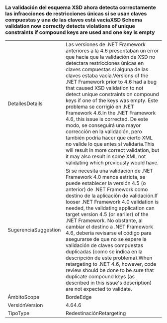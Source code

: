 ### <a name="xsd-schema-validation-now-correctly-detects-violations-of-unique-constraints-if-compound-keys-are-used-and-one-key-is-empty"></a><span data-ttu-id="78de5-101">La validación del esquema XSD ahora detecta correctamente las infracciones de restricciones únicas si se usan claves compuestas y una de las claves está vacía</span><span class="sxs-lookup"><span data-stu-id="78de5-101">XSD Schema validation now correctly detects violations of unique constraints if compound keys are used and one key is empty</span></span>

|   |   |
|---|---|
|<span data-ttu-id="78de5-102">Detalles</span><span class="sxs-lookup"><span data-stu-id="78de5-102">Details</span></span>|<span data-ttu-id="78de5-103">Las versiones de .NET Framework anteriores a la 4.6 presentaban un error que hacía que la validación de XSD no detectara restricciones únicas en claves compuestas si alguna de las claves estaba vacía.</span><span class="sxs-lookup"><span data-stu-id="78de5-103">Versions of the .NET Framework prior to 4.6 had a bug that caused XSD validation to not detect unique constraints on compound keys if one of the keys was empty.</span></span> <span data-ttu-id="78de5-104">Este problema se corrigió en .NET Framework 4.6.</span><span class="sxs-lookup"><span data-stu-id="78de5-104">In the .NET Framework 4.6, this issue is corrected.</span></span> <span data-ttu-id="78de5-105">De este modo, se conseguirá una mayor corrección en la validación, pero también podría hacer que cierto XML no valide lo que antes sí validaría.</span><span class="sxs-lookup"><span data-stu-id="78de5-105">This will result in more correct validation, but it may also result in some XML not validating which previously would have.</span></span>|
|<span data-ttu-id="78de5-106">Sugerencia</span><span class="sxs-lookup"><span data-stu-id="78de5-106">Suggestion</span></span>|<span data-ttu-id="78de5-107">Si se necesita una validación de .NET Framework 4.0 menos estricta, se puede establecer la versión 4.5 (o anterior) de .NET Framework como destino de la aplicación de validación.</span><span class="sxs-lookup"><span data-stu-id="78de5-107">If looser .NET Framework 4.0 validation is needed, the validating application can target version 4.5 (or earlier) of the .NET Framework.</span></span> <span data-ttu-id="78de5-108">No obstante, al cambiar el destino a .NET Framework 4.6, debería revisarse el código para asegurarse de que no se espere la validación de claves compuestas duplicadas (como se indica en la descripción de este problema).</span><span class="sxs-lookup"><span data-stu-id="78de5-108">When retargeting to .NET 4.6, however, code review should be done to be sure that duplicate compound keys (as described in this issue's description) are not expected to validate.</span></span>|
|<span data-ttu-id="78de5-109">Ámbito</span><span class="sxs-lookup"><span data-stu-id="78de5-109">Scope</span></span>|<span data-ttu-id="78de5-110">Borde</span><span class="sxs-lookup"><span data-stu-id="78de5-110">Edge</span></span>|
|<span data-ttu-id="78de5-111">Versión</span><span class="sxs-lookup"><span data-stu-id="78de5-111">Version</span></span>|<span data-ttu-id="78de5-112">4.6</span><span class="sxs-lookup"><span data-stu-id="78de5-112">4.6</span></span>|
|<span data-ttu-id="78de5-113">Tipo</span><span class="sxs-lookup"><span data-stu-id="78de5-113">Type</span></span>|<span data-ttu-id="78de5-114">Redestinación</span><span class="sxs-lookup"><span data-stu-id="78de5-114">Retargeting</span></span>|


